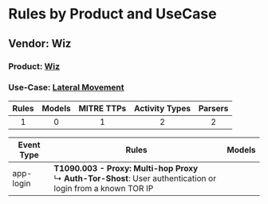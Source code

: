 Rules by Product and UseCase
============================
Vendor: Wiz
-----------
### Product: [Wiz](../ds_wiz_wiz.md)
### Use-Case: [Lateral Movement](../../../../UseCases/uc_lateral_movement.md)

| Rules | Models | MITRE TTPs | Activity Types | Parsers |
|:-----:|:------:|:----------:|:--------------:|:-------:|
|   1   |   0    |     1      |       2        |    2    |

| Event Type | Rules    | Models |
| ---------- | ---- | ------ |
| app-login  | <b>T1090.003 - Proxy: Multi-hop Proxy</b><br> ↳ <b>Auth-Tor-Shost</b>: User authentication or login from a known TOR IP |        |